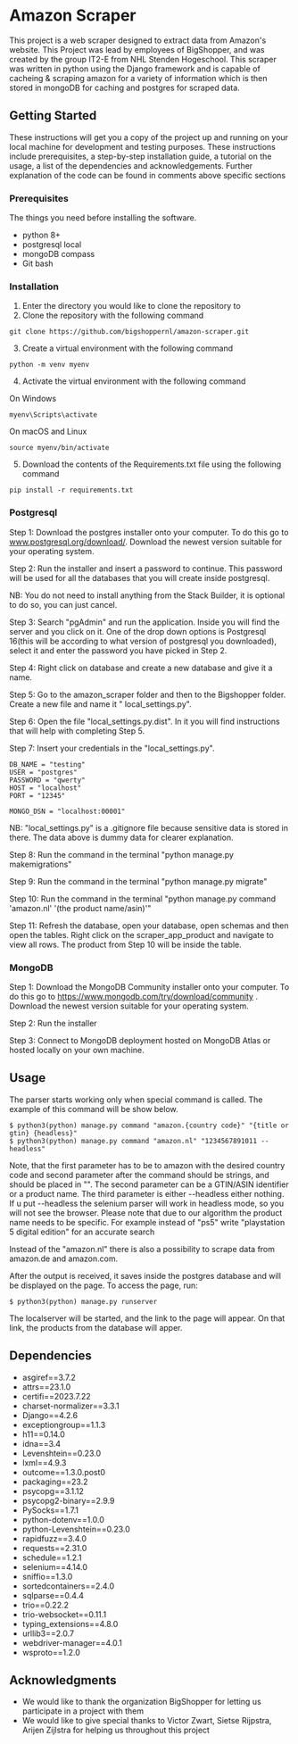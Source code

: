# Amazon Scraper

This project is a web scraper designed to extract data from Amazon's website. This Project was lead by employees of
BigShopper,
and was created by the group IT2-E from NHL Stenden Hogeschool. This scraper was written in python using the Django
framework and is capable of cacheing & scraping amazon for a variety of information which is then stored in mongoDB for
caching and postgres for scraped data.

## Getting Started

These instructions will get you a copy of the project up and running on your local machine for development and testing
purposes. These instructions include prerequisites, a step-by-step installation guide, a tutorial on the usage, a list
of the dependencies and acknowledgements.
Further explanation of the code can be found in comments above specific sections

### Prerequisites

The things you need before installing the software.

* python 8+
* postgresql local
* mongoDB compass
* Git bash

### Installation

1. Enter the directory you would like to clone the repository to
2. Clone the repository with the following command

```
git clone https://github.com/bigshoppernl/amazon-scraper.git
```

3. Create a virtual environment with the following command

```
python -m venv myenv
```

4. Activate the virtual environment with the following command

On Windows

```
myenv\Scripts\activate
```

On macOS and Linux

```
source myenv/bin/activate
```

5. Download the contents of the Requirements.txt file using the following command

```
pip install -r requirements.txt
```

### Postgresql

Step 1: Download the postgres installer onto your computer. To do this go to www.postgresql.org/download/. Download the
newest version suitable for your operating system.

Step 2: Run the installer and insert a password to continue. This password will be used for all the databases that you
will create inside postgresql.

NB: You do not need to install anything from the Stack Builder, it is optional to do so, you can just cancel.

Step 3: Search "pgAdmin" and run the application. Inside you will find the server and you click on it. One of the drop
down options is Postgresql 16(this will be according to what version of postgresql you downloaded), select it and enter
the password you have picked in Step 2.

Step 4: Right click on database and create a new database and give it a name.

Step 5: Go to the amazon_scraper folder and then to the Bigshopper folder. Create a new file and name it "
local_settings.py".

Step 6: Open the file "local_settings.py.dist". In it you will find instructions that will help with completing Step 5.

Step 7: Insert your credentials in the "local_settings.py".

```
DB_NAME = "testing"
USER = "postgres"
PASSWORD = "qwerty"
HOST = "localhost"
PORT = "12345"

MONGO_DSN = "localhost:00001"
```

NB: "local_settings.py" is a .gitignore file because sensitive data is stored in there. The data above is dummy data for clearer explanation.

Step 8: Run the command in the terminal "python manage.py makemigrations"

Step 9: Run the command in the terminal  "python manage.py migrate"

Step 10: Run the command in the terminal  "python manage.py command 'amazon.nl' '(the product name/asin)'"

Step 11: Refresh the database, open your database, open schemas and then open the tables. Right click on the
scraper_app_product and navigate to view all rows. The product from Step 10 will be inside the table.

### MongoDB

Step 1: Download the MongoDB Community installer onto your computer. To do this go
to https://www.mongodb.com/try/download/community . Download the newest version suitable for your operating system.

Step 2: Run the installer

Step 3: Connect to MongoDB deployment hosted on MongoDB Atlas or hosted locally on your own machine.

## Usage

The parser starts working only when special command is called. The example of this command will be show below.

```
$ python3(python) manage.py command "amazon.{country code}" "{title or gtin} {headless}"
$ python3(python) manage.py command "amazon.nl" "1234567891011 --headless" 
```

Note, that the first parameter has to be to amazon with the desired country code
and second parameter after the command should be strings, and should be placed in "".
The second parameter can be a GTIN/ASIN identifier or a product name.
The third parameter is either --headless either nothing. If u put --headless the selenium parser will work in headless mode, 
so you will not see the browser.
Please note that due to our algorithm the product name needs to be specific.
For example instead of "ps5" write "playstation 5 digital edition" for an accurate search

Instead of the "amazon.nl" there is also a possibility to scrape data from amazon.de and amazon.com.

After the output is received, it saves inside the postgres database and will be displayed on the page.
To access the page, run:

```
$ python3(python) manage.py runserver
```

The localserver will be started, and the link to the page will appear. On that link, the products from the database will
apper.

## Dependencies

* asgiref==3.7.2
* attrs==23.1.0
* certifi==2023.7.22
* charset-normalizer==3.3.1
* Django==4.2.6
* exceptiongroup==1.1.3
* h11==0.14.0
* idna==3.4
* Levenshtein==0.23.0
* lxml==4.9.3
* outcome==1.3.0.post0
* packaging==23.2
* psycopg==3.1.12
* psycopg2-binary==2.9.9
* PySocks==1.7.1
* python-dotenv==1.0.0
* python-Levenshtein==0.23.0
* rapidfuzz==3.4.0
* requests==2.31.0
* schedule==1.2.1
* selenium==4.14.0
* sniffio==1.3.0
* sortedcontainers==2.4.0
* sqlparse==0.4.4
* trio==0.22.2
* trio-websocket==0.11.1
* typing_extensions==4.8.0
* urllib3==2.0.7
* webdriver-manager==4.0.1
* wsproto==1.2.0

## Acknowledgments

* We would like to thank the organization BigShopper for letting us participate in a project with them
* We would like to give special thanks to Victor Zwart, Sietse Rijpstra, Arijen Zijlstra for helping us throughout this
  project